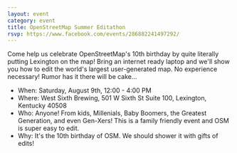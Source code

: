 ```yaml
---
layout: event
category: event
title: OpenStreetMap Summer Editathon
rsvp: https://www.facebook.com/events/286882241497292/
---
```


Come help us celebrate OpenStreetMap's 10th birthday by quite literally putting Lexington on the map! Bring an internet ready laptop and we'll show you how to edit the world's largest user-generated map. No experience necessary! Rumor has it there will be cake...

*  When: Saturday, August 9th, 12:00 - 4:00 PM
*  Where: West Sixth Brewing, 501 W Sixth St Suite 100, Lexington, Kentucky 40508
*  Who: Anyone! From kids, Millenials, Baby Boomers, the Greatest Generation, and even Gen-Xers! This is a family friendly event and OSM is super easy to edit.
*  Why: It's the 10th birthday of OSM. We should shower it with gifts of edits!

<div id='map' class='row8 fill-blue col12 map space-bottom2'></div>
<script>
var map = L.mapbox.map('map', 'maptastik.j354k5k8')
    .setView([38.059420, -84.491778], 17);

var marker = L.mapbox.featureLayer({
  'type': 'Feature',
  'properties': {
    'title': 'West Sixth Brewing',
    'description': '501 W Sixth St, Suite 100,<br>Lexington, Kentucky<br>40508',
    'marker-color': '#ff8888'
  },
  'geometry': {
    'type': 'Point',
    'coordinates': [-84.491778, 38.059420 ]
  }
}).addTo(map);

marker.eachLayer(function(m) {
    m.openPopup();
});
</script>